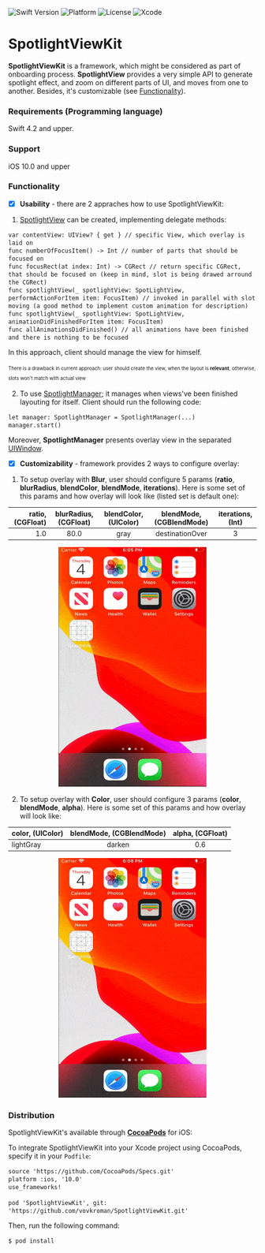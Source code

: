 ![Swift Version][swift-image]
![Platform][ios-image]
![License][license-image]
![Xcode][xcode-image]


# SpotlightViewKit
**SpotlightViewKit** is a framework, which might be considered as part of onboarding process. **SpotlightView** provides a very simple API to generate spotlight effect, and zoom on different parts of UI, and moves from one to another. Besides, it's customizable (see [Functionality](#Functionality)).

### Requirements (Programming language)

Swift 4.2 and upper.

### Support

iOS 10.0 and upper

### Functionality

- [x] **Usability** - there are 2 appraches how to use SpotlightViewKit:

1. [SpotlightView](https://github.com/vovkroman/SpotlightViewKit/blob/master/SpotlightViewKit/SpotlightViewKit/Sources/SpotlightView/SpotLightView.swift) can be created, implementing delegate methods:

```
var contentView: UIView? { get } // specific View, which overlay is laid on
func numberOfFocusItem() -> Int // number of parts that should be focused on
func focusRect(at index: Int) -> CGRect // return specific CGRect, that should be focused on (keep in mind, slot is being drawed arround the CGRect)
func spotlightView(_ spotlightView: SpotLightView, performActionForItem item: FocusItem) // invoked in parallel with slot moving (a good method to implement custom animation for description)
func spotlightView(_ spotlightView: SpotLightView, animationDidFinishedForItem item: FocusItem) 
func allAnimationsDidFinished() // all animations have been finished and there is nothing to be focused
```

In this approach, client should manage the view for himself.

<sup><sub>There is a drawback in current approach: user should create the view, when the layout is **relevant**, otherwise, slots won't match with actual view</sub></sup>

2. To use [SpotlightManager](https://github.com/vovkroman/SpotlightViewKit/blob/master/SpotlightViewKit/SpotlightViewKit/Sources/SpotlightViewController/SpotlightManager.swift); it manages when views've been finished layouting for itself. Client should run the following code:


```
let manager: SpotlightManager = SpotlightManager(...)
manager.start()
```

Moreover, **SpotlightManager** presents overlay view in the separated [UIWindow](https://developer.apple.com/documentation/uikit/uiwindow).

- [x] **Customizability** - framework provides 2 ways to configure overlay:

1. To setup overlay with **Blur**, user should configure 5 params (**ratio**, **blurRadius**, **blendColor**, **blendMode**, **iterations**). 
Here is some set of this params and how overlay will look like (listed set is default one):

|**ratio**, (CGFloat)|**blurRadius**, (CGFloat) |**blendColor**, (UIColor) |**blendMode**, (CGBlendMode)|**iterations**, (Int)|
| --------------------------:|:---------------------------------:|:---------------------------------:|:-----------------------------------:|:------------------------------------:|
|           1.0              |                80.0               |                gray               |             destinationOver         |               3                      |

<p align="center">
	<img src="Demo/blur_appearence.gif">
</p>

2.  To setup overlay with **Color**, user should configure 3 params (**color**, **blendMode**, **alpha**). 
Here is some set of this params and how overlay will look like:

|**color**, (UIColor)|**blendMode**, (CGBlendMode) |**alpha**, (CGFloat) |
| --------------------------- |:------------------------------------:|:----------------------------:|
|            lightGray        |                   darken             |              0.6             |  

<p align="center">
	<img src="Demo/color_appearance.gif">
</p>

### Distribution

SpotlightViewKit's available through [**CocoaPods**](https://cocoapods.org/) for iOS:

To integrate SpotlightViewKit into your Xcode project using CocoaPods, specify it in your ```Podfile```:

```
source 'https://github.com/CocoaPods/Specs.git'
platform :ios, '10.0'
use_frameworks!

pod 'SpotlightViewKit', git: 'https://github.com/vovkroman/SpotlightViewKit.git'
```

Then, run the following command:

```
$ pod install
```


[license-image]: https://img.shields.io/badge/license-MIT-blue.svg
[swift-image]: https://img.shields.io/badge/swift-4.2+-orange.svg
[xcode-image]: https://img.shields.io/badge/xcode-10+-blue.svg
[ios-image]: https://img.shields.io/badge/iOS-10.0+-blue.svg
